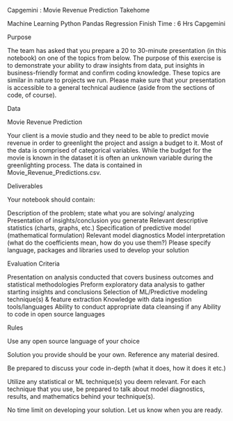Capgemini : Movie Revenue Prediction Takehome

Machine Learning
Python
Pandas
Regression
Finish Time :
6 Hrs
Capgemini


Purpose

The team has asked that you prepare a 20 to 30-minute presentation (in this notebook) on one of the topics from below. The purpose of this exercise is to demonstrate your ability to draw insights from data, put insights in business-friendly format and confirm coding knowledge. These topics are similar in nature to projects we run. Please make sure that your presentation is accessible to a general technical audience (aside from the sections of code, of course). 


Data

Movie Revenue Prediction  

Your client is a movie studio and they need to be able to predict movie revenue in order to greenlight the project and assign a budget to it. Most of the data is comprised of categorical variables. While the budget for the movie is known in the dataset it is often an unknown variable during the greenlighting process. The data is contained in Movie_Revenue_Predictions.csv.


Deliverables

Your notebook should contain:

Description of the problem; state what you are solving/ analyzing
Presentation of insights/conclusion you generate
Relevant descriptive statistics (charts, graphs, etc.)
Specification of predictive model (mathematical formulation)
Relevant model diagnostics
Model interpretation (what do the coefficients mean, how do you use them?)
Please specify language, packages and libraries used to develop your solution

Evaluation Criteria

Presentation on analysis conducted that covers business outcomes and statistical methodologies
Preform exploratory data analysis to gather starting insights and conclusions
Selection of ML/Predictive modeling technique(s) & feature extraction
Knowledge with data ingestion tools/languages
Ability to conduct appropriate data cleansing if any
Ability to code in open source languages

Rules

Use any open source language of your choice

Solution you provide should be your own. Reference any material desired.

Be prepared to discuss your code in-depth (what it does, how it does it etc.)

Utilize any statistical or ML technique(s) you deem relevant. For each technique that you use, be prepared to talk about model diagnostics, results, and mathematics behind your technique(s).

No time limit on developing your solution. Let us know when you are ready.
